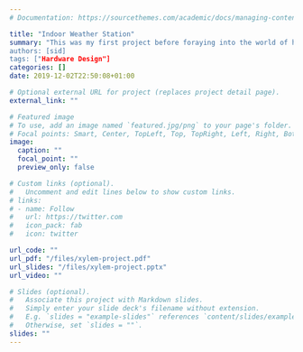 ```yaml
---
# Documentation: https://sourcethemes.com/academic/docs/managing-content/

title: "Indoor Weather Station"
summary: "This was my first project before foraying into the world of home automation. Started with a DHT22 wired up to a flashed ESP8266 board, which then connected to a node.js server, running on a local Raspberry, and avaiable to Siri and Alexa. Upgraded later to use BME280 sensor (with the same ESP8266 board) and paired with Home Assistant.
authors: [sid]
tags: ["Hardware Design"]
categories: []
date: 2019-12-02T22:50:08+01:00

# Optional external URL for project (replaces project detail page).
external_link: ""

# Featured image
# To use, add an image named `featured.jpg/png` to your page's folder.
# Focal points: Smart, Center, TopLeft, Top, TopRight, Left, Right, BottomLeft, Bottom, BottomRight.
image:
  caption: ""
  focal_point: ""
  preview_only: false

# Custom links (optional).
#   Uncomment and edit lines below to show custom links.
# links:
# - name: Follow
#   url: https://twitter.com
#   icon_pack: fab
#   icon: twitter

url_code: ""
url_pdf: "/files/xylem-project.pdf"
url_slides: "/files/xylem-project.pptx"
url_video: ""

# Slides (optional).
#   Associate this project with Markdown slides.
#   Simply enter your slide deck's filename without extension.
#   E.g. `slides = "example-slides"` references `content/slides/example-slides.md`.
#   Otherwise, set `slides = ""`.
slides: ""
---
```

